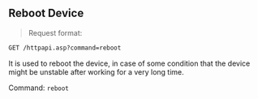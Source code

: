## Reboot Device

> Request format:

```html
GET /httpapi.asp?command=reboot
```

It is used to reboot the device, in case of some condition that the device might be unstable after working for a very long time. 

Command: `reboot`

